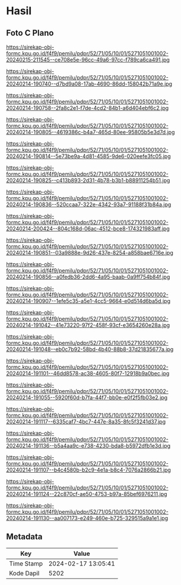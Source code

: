 # Hasil

## Foto C Plano

https://sirekap-obj-formc.kpu.go.id/f4f9/pemilu/pdpr/52/71/05/10/01/5271051001002-20240215-211545--ce708e5e-96cc-49a6-97cc-f789ca6ca491.jpg

https://sirekap-obj-formc.kpu.go.id/f4f9/pemilu/pdpr/52/71/05/10/01/5271051001002-20240214-190740--d7bd9a08-17ab-4690-86dd-158042b71a9e.jpg

https://sirekap-obj-formc.kpu.go.id/f4f9/pemilu/pdpr/52/71/05/10/01/5271051001002-20240214-190758--2fa8c2e1-f7de-4cd2-84b1-a6d404ebf6c2.jpg

https://sirekap-obj-formc.kpu.go.id/f4f9/pemilu/pdpr/52/71/05/10/01/5271051001002-20240214-190805--4619386c-b4a7-465d-80ee-95805b5e3d7d.jpg

https://sirekap-obj-formc.kpu.go.id/f4f9/pemilu/pdpr/52/71/05/10/01/5271051001002-20240214-190814--5e73be9a-4d81-4585-9de6-020eefe3fc05.jpg

https://sirekap-obj-formc.kpu.go.id/f4f9/pemilu/pdpr/52/71/05/10/01/5271051001002-20240214-190825--c413b893-2d31-4b78-b3b1-b88911254b51.jpg

https://sirekap-obj-formc.kpu.go.id/f4f9/pemilu/pdpr/52/71/05/10/01/5271051001002-20240214-190836--520ccaa7-322e-4342-93a7-91188f31b84a.jpg

https://sirekap-obj-formc.kpu.go.id/f4f9/pemilu/pdpr/52/71/05/10/01/5271051001002-20240214-200424--804c168d-06ac-4512-bce8-174321983aff.jpg

https://sirekap-obj-formc.kpu.go.id/f4f9/pemilu/pdpr/52/71/05/10/01/5271051001002-20240214-190851--03a9888e-9d26-437e-8254-a858bae6716e.jpg

https://sirekap-obj-formc.kpu.go.id/f4f9/pemilu/pdpr/52/71/05/10/01/5271051001002-20240214-190856--a0fedb36-2dd6-4a95-baab-0a9ff754b84f.jpg

https://sirekap-obj-formc.kpu.go.id/f4f9/pemilu/pdpr/52/71/05/10/01/5271051001002-20240214-190907--1efe5c35-a5e1-4cc5-9664-e0d514d6ba5d.jpg

https://sirekap-obj-formc.kpu.go.id/f4f9/pemilu/pdpr/52/71/05/10/01/5271051001002-20240214-191042--41e73220-97f2-458f-93cf-e3654260e28a.jpg

https://sirekap-obj-formc.kpu.go.id/f4f9/pemilu/pdpr/52/71/05/10/01/5271051001002-20240214-191048--eb0c7b92-58bd-4b40-88b8-37d21835677a.jpg

https://sirekap-obj-formc.kpu.go.id/f4f9/pemilu/pdpr/52/71/05/10/01/5271051001002-20240214-191101--46dd8578-ac38-4605-80f7-12918b9a0bec.jpg

https://sirekap-obj-formc.kpu.go.id/f4f9/pemilu/pdpr/52/71/05/10/01/5271051001002-20240214-191055--5920f60d-b7fa-44f7-bb0e-e0f2f5fb03e2.jpg

https://sirekap-obj-formc.kpu.go.id/f4f9/pemilu/pdpr/52/71/05/10/01/5271051001002-20240214-191117--6335caf7-4bc7-447e-8a35-8fc5f3241d37.jpg

https://sirekap-obj-formc.kpu.go.id/f4f9/pemilu/pdpr/52/71/05/10/01/5271051001002-20240214-191136--b5a4aa9c-e738-4230-bda8-b5972dfb1e3d.jpg

https://sirekap-obj-formc.kpu.go.id/f4f9/pemilu/pdpr/52/71/05/10/01/5271051001002-20240214-191107--b4c4580b-b2c9-4e1a-b8c4-7076a2866b21.jpg

https://sirekap-obj-formc.kpu.go.id/f4f9/pemilu/pdpr/52/71/05/10/01/5271051001002-20240214-191124--22c870cf-ae50-4753-b97a-85bef6976211.jpg

https://sirekap-obj-formc.kpu.go.id/f4f9/pemilu/pdpr/52/71/05/10/01/5271051001002-20240214-191130--aa007173-e249-460e-b725-329515a9a1e1.jpg


## Metadata

| Key        | Value               |
| ---------- | ------------------- |
| Time Stamp | 2024-02-17 13:05:41 |
| Kode Dapil | 5202                |



